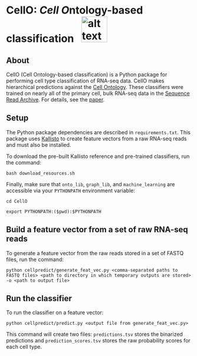 # CellO: *Cell O*ntology-based classification &nbsp; <img src="https://raw.githubusercontent.com/deweylab/CellO/master/cello.png" alt="alt text" width="70px" height="70px">

## About

CellO (Cell Ontology-based classification) is a Python package for performing cell type classification of RNA-seq data. CellO makes hierarchical predictions against the [Cell Ontology](http://www.obofoundry.org/ontology/cl.html). These classifiers were trained on nearly all of the primary cell, bulk RNA-seq data in the [Sequence Read Archive](https://www.ncbi.nlm.nih.gov/sra).  For details, see the [paper](https://www.biorxiv.org/content/10.1101/634097v1). 

## Setup 

The Python package dependencies are described in ``requirements.txt``. This package uses [Kallisto](https://pachterlab.github.io/kallisto/) to create feature vectors from a raw RNA-seq reads and must also be installed.  

To download the pre-built Kallisto reference and pre-trained classifiers, run the command: 

``bash download_resources.sh`` 

Finally, make sure that  ``onto_lib``, ``graph_lib``, and ``machine_learning`` are accessible via your ``PYTHONPATH`` environment variable:

``cd CellO``

``export PYTHONPATH:($pwd):$PYTHONPATH``

## Build a feature vector from a set of raw RNA-seq reads

To generate a feature vector from the raw reads stored in a set of FASTQ files, run the command: 

``python cellpredict/generate_feat_vec.py <comma-separated paths to FASTQ files> <path to directory in which temporary outputs are stored> -o <path to output file>``

## Run the classifier 

To run the classifier on a feature vector: 

``python cellpredict/predict.py <output file from generate_feat_vec.py>``

This command will create two files: ``predictions.tsv`` stores the binarized predictions and ``prediction_scores.tsv`` stores the raw probability scores for each cell type.
